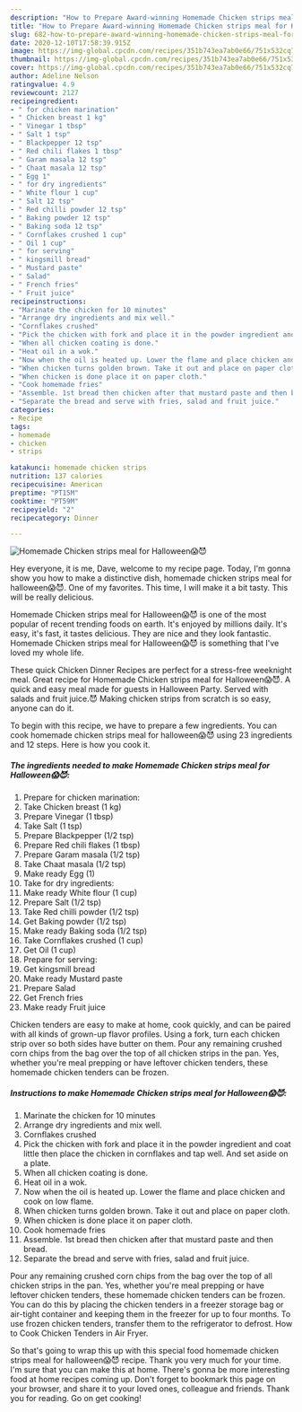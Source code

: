 ```yaml
---
description: "How to Prepare Award-winning Homemade Chicken strips meal for Halloween😱😈"
title: "How to Prepare Award-winning Homemade Chicken strips meal for Halloween😱😈"
slug: 682-how-to-prepare-award-winning-homemade-chicken-strips-meal-for-halloween
date: 2020-12-10T17:58:39.915Z
image: https://img-global.cpcdn.com/recipes/351b743ea7ab0e66/751x532cq70/homemade-chicken-strips-meal-for-halloween😱😈-recipe-main-photo.jpg
thumbnail: https://img-global.cpcdn.com/recipes/351b743ea7ab0e66/751x532cq70/homemade-chicken-strips-meal-for-halloween😱😈-recipe-main-photo.jpg
cover: https://img-global.cpcdn.com/recipes/351b743ea7ab0e66/751x532cq70/homemade-chicken-strips-meal-for-halloween😱😈-recipe-main-photo.jpg
author: Adeline Nelson
ratingvalue: 4.9
reviewcount: 2127
recipeingredient:
- " for chicken marination"
- " Chicken breast 1 kg"
- " Vinegar 1 tbsp"
- " Salt 1 tsp"
- " Blackpepper 12 tsp"
- " Red chili flakes 1 tbsp"
- " Garam masala 12 tsp"
- " Chaat masala 12 tsp"
- " Egg 1"
- " for dry ingredients"
- " White flour 1 cup"
- " Salt 12 tsp"
- " Red chilli powder 12 tsp"
- " Baking powder 12 tsp"
- " Baking soda 12 tsp"
- " Cornflakes crushed 1 cup"
- " Oil 1 cup"
- " for serving"
- " kingsmill bread"
- " Mustard paste"
- " Salad"
- " French fries"
- " Fruit juice"
recipeinstructions:
- "Marinate the chicken for 10 minutes"
- "Arrange dry ingredients and mix well."
- "Cornflakes crushed"
- "Pick the chicken with fork and place it in the powder ingredient and coat little then place the chicken in cornflakes and tap well. And set aside on a plate."
- "When all chicken coating is done."
- "Heat oil in a wok."
- "Now when the oil is heated up. Lower the flame and place chicken and cook on low flame."
- "When chicken turns golden brown. Take it out and place on paper cloth."
- "When chicken is done place it on paper cloth."
- "Cook homemade fries"
- "Assemble. 1st bread then chicken after that mustard paste and then bread."
- "Separate the bread and serve with fries, salad and fruit juice."
categories:
- Recipe
tags:
- homemade
- chicken
- strips

katakunci: homemade chicken strips 
nutrition: 137 calories
recipecuisine: American
preptime: "PT15M"
cooktime: "PT59M"
recipeyield: "2"
recipecategory: Dinner

---
```



![Homemade Chicken strips meal for Halloween😱😈](https://img-global.cpcdn.com/recipes/351b743ea7ab0e66/751x532cq70/homemade-chicken-strips-meal-for-halloween😱😈-recipe-main-photo.jpg)

Hey everyone, it is me, Dave, welcome to my recipe page. Today, I'm gonna show you how to make a distinctive dish, homemade chicken strips meal for halloween😱😈. One of my favorites. This time, I will make it a bit tasty. This will be really delicious.

Homemade Chicken strips meal for Halloween😱😈 is one of the most popular of recent trending foods on earth. It's enjoyed by millions daily. It's easy, it's fast, it tastes delicious. They are nice and they look fantastic. Homemade Chicken strips meal for Halloween😱😈 is something that I've loved my whole life.

These quick Chicken Dinner Recipes are perfect for a stress-free weeknight meal. Great recipe for Homemade Chicken strips meal for Halloween😱😈. A quick and easy meal made for guests in Halloween Party. Served with salads and fruit juice.😈 Making chicken strips from scratch is so easy, anyone can do it.


To begin with this recipe, we have to prepare a few ingredients. You can cook homemade chicken strips meal for halloween😱😈 using 23 ingredients and 12 steps. Here is how you cook it.

<!--inarticleads1-->

##### The ingredients needed to make Homemade Chicken strips meal for Halloween😱😈:

1. Prepare  for chicken marination:
1. Take  Chicken breast (1 kg)
1. Prepare  Vinegar (1 tbsp)
1. Take  Salt (1 tsp)
1. Prepare  Blackpepper (1/2 tsp)
1. Prepare  Red chili flakes (1 tbsp)
1. Prepare  Garam masala (1/2 tsp)
1. Take  Chaat masala (1/2 tsp)
1. Make ready  Egg (1)
1. Take  for dry ingredients:
1. Make ready  White flour (1 cup)
1. Prepare  Salt (1/2 tsp)
1. Take  Red chilli powder (1/2 tsp)
1. Get  Baking powder (1/2 tsp)
1. Make ready  Baking soda (1/2 tsp)
1. Take  Cornflakes crushed (1 cup)
1. Get  Oil (1 cup)
1. Prepare  for serving:
1. Get  kingsmill bread
1. Make ready  Mustard paste
1. Prepare  Salad
1. Get  French fries
1. Make ready  Fruit juice


Chicken tenders are easy to make at home, cook quickly, and can be paired with all kinds of grown-up flavor profiles. Using a fork, turn each chicken strip over so both sides have butter on them. Pour any remaining crushed corn chips from the bag over the top of all chicken strips in the pan. Yes, whether you&#39;re meal prepping or have leftover chicken tenders, these homemade chicken tenders can be frozen. 

<!--inarticleads2-->

##### Instructions to make Homemade Chicken strips meal for Halloween😱😈:

1. Marinate the chicken for 10 minutes
1. Arrange dry ingredients and mix well.
1. Cornflakes crushed
1. Pick the chicken with fork and place it in the powder ingredient and coat little then place the chicken in cornflakes and tap well. And set aside on a plate.
1. When all chicken coating is done.
1. Heat oil in a wok.
1. Now when the oil is heated up. Lower the flame and place chicken and cook on low flame.
1. When chicken turns golden brown. Take it out and place on paper cloth.
1. When chicken is done place it on paper cloth.
1. Cook homemade fries
1. Assemble. 1st bread then chicken after that mustard paste and then bread.
1. Separate the bread and serve with fries, salad and fruit juice.


Pour any remaining crushed corn chips from the bag over the top of all chicken strips in the pan. Yes, whether you&#39;re meal prepping or have leftover chicken tenders, these homemade chicken tenders can be frozen. You can do this by placing the chicken tenders in a freezer storage bag or air-tight container and keeping them in the freezer for up to four months. To use frozen chicken tenders, transfer them to the refrigerator to defrost. How to Cook Chicken Tenders in Air Fryer. 

So that's going to wrap this up with this special food homemade chicken strips meal for halloween😱😈 recipe. Thank you very much for your time. I'm sure that you can make this at home. There's gonna be more interesting food at home recipes coming up. Don't forget to bookmark this page on your browser, and share it to your loved ones, colleague and friends. Thank you for reading. Go on get cooking!
